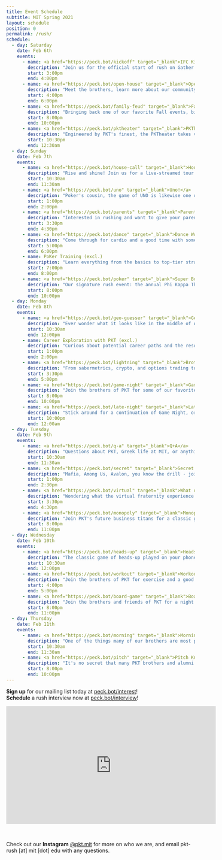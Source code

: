 ```yaml
---
title: Event Schedule
subtitle: MIT Spring 2021
layout: schedule
position: 0
permalink: /rush/
schedule:
  - day: Saturday
    date: Feb 6th
    events:
      - name: <a href="https://peck.bot/kickoff" target="_blank">IFC Kickoff</a>
        description: "Join us for the official start of rush on Gather.town!"
        start: 3:00pm
        end: 4:00pm
      - name: <a href="https://peck.bot/open-house" target="_blank">Open House</a>
        description: "Meet the brothers, learn more about our community, and ask us anything you're curious about at the PKT Open House!"
        start: 4:00pm
        end: 6:00pm
      - name: <a href="https://peck.bot/family-feud" target="_blank">Family Feud Tournament</a>
        description: "Bringing back one of our favorite Fall events, bigger and better than ever before - Family Feud Night! You're welcome to sign up as a team or as an individual. Do you have what it takes to emerge a champion? Prizes for winning team."
        start: 8:00pm
        end: 10:00pm
      - name: <a href="https://peck.bot/pktheater" target="_blank">PKTheater</a>
        description: "Engineered by PKT's finest, the PKTheater takes virtual watch parties to the next level. Join us on Gather, wear your favorite hoodie, sit back and enjoy the show!"
        start: 10:30pm
        end: 12:30am
  - day: Sunday
    date: Feb 7th
    events:
      - name: <a href="https://peck.bot/house-call" target="_blank">House Call</a>
        description: "Rise and shine! Join us for a live-streamed tour of the PKT house by our Graduate Resident Advisor, who's also a licensed DJ and might just be spinning tracks in-between."
        start: 10:30am
        end: 11:30am
      - name: <a href="https://peck.bot/uno" target="_blank">Uno!</a>
        description: "Poker's cousin, the game of UNO is likewise one of pure skill - come show the brothers of PKT that you have what it takes to use all your cards, throw down some draw 4's, and emerge victorious!"
        start: 1:00pm
        end: 2:00pm
      - name: <a href="https://peck.bot/parents" target="_blank">Parents Info Session</a>
        description: "Interested in rushing and want to give your parents more information about Greek life at MIT? Then this event is for you! We'll be providing an overview of our community and answering any questions you or your family might have."
        start: 3:30pm
        end: 4:30pm
      - name: <a href="https://peck.bot/dance" target="_blank">Dance Workshop</a>
        description: "Come through for cardio and a good time with some of our more talented brothers and house friends! We'll have moves from salsa, bachata, hip hop and more - absolutely no experience required."
        start: 5:00pm
        end: 6:00pm
      - name: PoKer Training (excl.)
        description: "Learn everything from the basics to top-tier strategies from our poker sharks before the big tournament!"
        start: 7:00pm
        end: 8:00pm
      - name: <a href="https://peck.bot/poker" target="_blank">Super Bowl Poker Tournament</a>
        description: "Our signature rush event: the annual Phi Kappa Theta Poker Tournament! Join the brothers and friends of PKT to play for prizes like a computer monitor, headphones, and speaker, and stick around to watch the Super Bowl!"
        start: 8:00pm
        end: 10:00pm
  - day: Monday
    date: Feb 8th
    events:
      - name: <a href="https://peck.bot/geo-guesser" target="_blank">Geo Guesser</a>
        description: "Ever wonder what it looks like in the middle of Argentina? Or Canada? Come and join the brothers and friends of Phi Kappa Theta to try and guess Google Maps locations based purely on our surroundings, putting our global knowledge and experiences to the test!"
        start: 10:30am
        end: 12:00pm
      - name: Career Exploration with PKT (excl.)
        description: "Curious about potential career paths and the resources upperclassmen have found most useful in college? Join our diverse lineup of brothers pursuing careers in everything from finance and consulting to medicine and engineering to learn more!"
        start: 1:00pm
        end: 2:00pm
      - name: <a href="https://peck.bot/lightning" target="_blank">Brother Lightning Talks</a>
        description: "From sabermetrics, crypto, and options trading to mental health, film, and rockets, come learn more about our brothers' diverse interests and backgrounds as we share a bit about each of our favorite topics!"
        start: 3:30pm
        end: 5:00pm
      - name: <a href="https://peck.bot/game-night" target="_blank">Game Night</a>
        description: "Join the brothers of PKT for some of our favorite video games, including: Warzone, FIFA, League, Minecraft, Fortnite, and more!"
        start: 8:00pm
        end: 10:00pm
      - name: <a href="https://peck.bot/late-night" target="_blank">Late Night</a>
        description: "Stick around for a continuation of Game Night, or join us for a movie in the custom-built PKTheater!"
        start: 10:00pm
        end: 12:00am
  - day: Tuesday
    date: Feb 9th
    events:
      - name: <a href="https://peck.bot/q-a" target="_blank">Q+A</a>
        description: "Questions about PKT, Greek life at MIT, or anything else? Come learn more about our community, meet our brothers and friends, and ask us anything you're curious about!"
        start: 10:30am
        end: 11:30am
      - name: <a href="https://peck.bot/secret" target="_blank">Secret Hitler</a>
        description: "Mafia, Among Us, Avalon, you know the drill - join us to put your strategic thinking and diplomacy skills to the test as we play Secret Hitler!"
        start: 1:00pm
        end: 2:30pm
      - name: <a href="https://peck.bot/virtual" target="_blank">What does virtual PKT look like?</a>
        description: "Wondering what the virtual fraternity experience is like? Come hear from our seniors about what PKT has in store for this spring, and how we strengthened our brotherhood's bonds this fall."
        start: 3:30pm
        end: 4:30pm
      - name: <a href="https://peck.bot/monopoly" target="_blank">Monopoly Night!</a>
        description: "Join PKT's future business titans for a classic game of Monopoly! Remember, positive cash flows and railroads are key."
        start: 8:00pm
        end: 11:00pm
  - day: Wednesday
    date: Feb 10th
    events:
      - name: <a href="https://peck.bot/heads-up" target="_blank">Heads-up</a>
        description: "The classic game of heads-up played on your phone, but over Zoom - what could go wrong? Make sure to hide self view to maintain the integrity of this highly competitive game grounded in skill."
        start: 10:30am
        end: 12:00pm
      - name: <a href="https://peck.bot/workout" target="_blank">Workout Wednesday</a>
        description: "Join the brothers of PKT for exercise and a good time as Brothers Caleb '22 and Thomas '23 lead us in our weekly *Workout Wednesday!*"
        start: 4:00pm
        end: 5:00pm
      - name: <a href="https://peck.bot/board-game" target="_blank">Board Game Night</a>
        description: "Join the brothers and friends of PKT for a night of good vibes and our favorite board games!"
        start: 8:00pm
        end: 11:00pm
  - day: Thursday
    date: Feb 11th
    events:
      - name: <a href="https://peck.bot/morning" target="_blank">Morning Coffee</a>
        description: "One of the things many of our brothers are most passionate about is their coffee - join us for a refreshing morning of relaxation to charge up for the day!"
        start: 10:30am
        end: 11:30am
      - name: <a href="https://peck.bot/pitch" target="_blank">Pitch KnighT</a>
        description: "It's no secret that many PKT brothers and alumni love starting ventures, building products, and solving problems. Come out to try your hand at pitching bad startup ideas created by our upperclassmen, and maybe leave with the next Uber for \_\_\_!"
        start: 8:00pm
        end: 10:00pm
---
```

<p class="text-center"><strong>Sign up</strong> for our mailing list today at <a href="https://peck.bot/interest" target="_blank">peck.bot/interest</a>!<br><strong>Schedule</strong> a rush interview now at <a href="https://peck.bot/interview" target="_blank">peck.bot/interview</a>!
</p>


<p align="center">
  <div class="iframeVideo">
    <iframe width="560" height="315" src="https://www.youtube.com/embed/sKCtAaZgp7E" frameborder="0" allow="accelerometer; autoplay; clipboard-write; encrypted-media; gyroscope; picture-in-picture" allowfullscreen></iframe>
  </div>
</p>
<br>
<p class="text-center">Check out our <strong>Instagram</strong> <a href="https://peck.bot/instagram" target="_blank">@pkt.mit</a> for more on who we are, and email pkt-rush [at] mit [dot] edu with any questions.</p>

<!-- Calendly badge widget begin -->
<link href="https://assets.calendly.com/assets/external/widget.css" rel="stylesheet">
<script src="https://assets.calendly.com/assets/external/widget.js" type="text/javascript"></script>
<script type="text/javascript">Calendly.initBadgeWidget({ url: 'https://calendly.com/pkt-mit/rush-interview?primary_color=800000', text: 'Interview Sign up', color: '#800000', textColor: '#f8d410', branding: true });</script>
<!-- Calendly badge widget end -->

<!-- <p class="text-center">Call <strong>317-PKT-RIDE</strong> for a ride to our house during Rush!</p> -->
